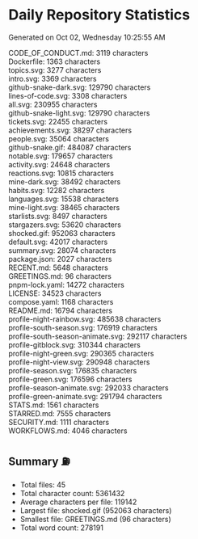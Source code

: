 # Daily Repository Statistics
Generated on Oct 02, Wednesday 10:25:55 AM  

CODE_OF_CONDUCT.md: 3119 characters  
Dockerfile: 1363 characters  
topics.svg: 3277 characters  
intro.svg: 3369 characters  
github-snake-dark.svg: 129790 characters  
lines-of-code.svg: 3308 characters  
all.svg: 230955 characters  
github-snake-light.svg: 129790 characters  
tickets.svg: 22455 characters  
achievements.svg: 38297 characters  
people.svg: 35064 characters  
github-snake.gif: 484087 characters  
notable.svg: 179657 characters  
activity.svg: 24648 characters  
reactions.svg: 10815 characters  
mine-dark.svg: 38492 characters  
habits.svg: 12282 characters  
languages.svg: 15538 characters  
mine-light.svg: 38465 characters  
starlists.svg: 8497 characters  
stargazers.svg: 53620 characters  
shocked.gif: 952063 characters  
default.svg: 42017 characters  
summary.svg: 28074 characters  
package.json: 2027 characters  
RECENT.md: 5648 characters  
GREETINGS.md: 96 characters  
pnpm-lock.yaml: 14272 characters  
LICENSE: 34523 characters  
compose.yaml: 1168 characters  
README.md: 16794 characters  
profile-night-rainbow.svg: 485638 characters  
profile-south-season.svg: 176919 characters  
profile-south-season-animate.svg: 292117 characters  
profile-gitblock.svg: 310344 characters  
profile-night-green.svg: 290365 characters  
profile-night-view.svg: 290948 characters  
profile-season.svg: 176835 characters  
profile-green.svg: 176596 characters  
profile-season-animate.svg: 292033 characters  
profile-green-animate.svg: 291794 characters  
STATS.md: 1561 characters  
STARRED.md: 7555 characters  
SECURITY.md: 1111 characters  
WORKFLOWS.md: 4046 characters  

## Summary ⛽  
- Total files: 45  
- Total character count: 5361432  
- Average characters per file: 119142  
- Largest file: shocked.gif (952063 characters)  
- Smallest file: GREETINGS.md (96 characters)  
- Total word count: 278191  
